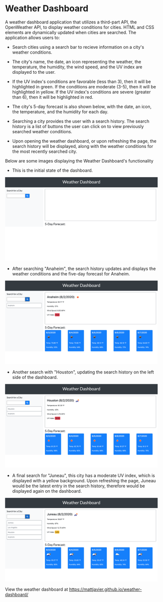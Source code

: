 # Weather Dashboard

A weather dashboard application that utilizes a third-part API, the OpenWeather API, to display weather conditions for cities. HTML and CSS elements are dynamically updated when cities are searched. The application allows users to:

* Search cities using a search bar to recieve information on a city's weather conditions.

* The city's name, the date, an icon representing the weather, the temperature, the humidity, the wind speed, and the UV index are displayed to the user.

* If the UV index's conditions are favorable (less than 3), then it will be highlighted in green. If the conditions are moderate (3-5), then it will be highlighted in yellow. If the UV index's conditions are severe (greater than 6), then it will be highlighted in red.

* The city's 5-day forecast is also shown below, with the date, an icon, the temperature, and the humidity for each day.

* Searching a city provides the user with a search history. The search history is a list of buttons the user can click on to view previously searched weather conditions.

* Upon opening the weather dashboard, or upon refreshing the page, the search history will be displayed, along with the weather conditions for the most recently searched city.

Below are some images displaying the Weather Dashboard's functionality

* This is the initial state of the dashboard.
<img src="./images/dashboard-1.png" width="500">

* After searching "Anaheim", the search history updates and displays the weather conditions and the five-day forecast for Anaheim.
<img src="./images/dashboard-2.png" width="500">

* Another search with "Houston", updating the search history on the left side of the dashboard.
<img src="./images/dashboard-3.png" width="500">

* A final search for "Juneau", this city has a moderate UV index, which is displayed with a yellow background. Upon refreshing the page, Juneau would be the latest entry in the search history, therefore would be displayed again on the dashboard.
<img src="./images/dashboard-4.png" width="500">

View the weather dashboard at https://mattjavier.github.io/weather-dashboard/